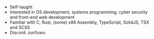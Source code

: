- Self-taught
- Interested in OS development, systems programming, cyber security and front-end web development
- Familiar with C, Rust, (some) x86 Assembly, TypeScript, SolidJS, TSX and SCSS
- Discord: zun1uwu
